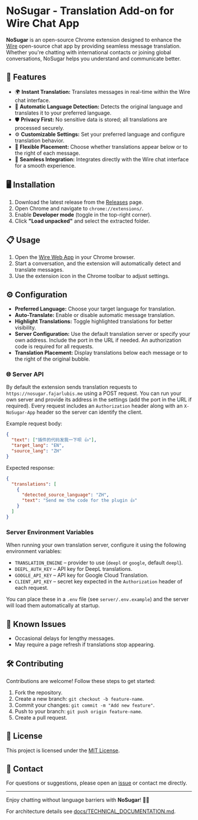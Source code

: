 # NoSugar - Translation Add-on for Wire Chat App

**NoSugar** is an open-source Chrome extension designed to enhance the [Wire](https://github.com/wireapp) open-source chat app by providing seamless message translation. Whether you're chatting with international contacts or joining global conversations, NoSugar helps you understand and communicate better.

## 🚀 Features
- 🌍 **Instant Translation:** Translates messages in real-time within the Wire chat interface.
- 🔄 **Automatic Language Detection:** Detects the original language and translates it to your preferred language.
- 🛡️ **Privacy First:** No sensitive data is stored; all translations are processed securely.
- ⚙️ **Customizable Settings:** Set your preferred language and configure translation behavior.
- 📐 **Flexible Placement:** Choose whether translations appear below or to the right of each message.
- 🔗 **Seamless Integration:** Integrates directly with the Wire chat interface for a smooth experience.

## 🖥️ Installation
1. Download the latest release from the [Releases](https://github.com/fajarlubis/NoSugar/releases) page.
2. Open Chrome and navigate to `chrome://extensions/`.
3. Enable **Developer mode** (toggle in the top-right corner).
4. Click **"Load unpacked"** and select the extracted folder.

## 📋 Usage
1. Open the [Wire Web App](https://app.wire.com/) in your Chrome browser.
2. Start a conversation, and the extension will automatically detect and translate messages.
3. Use the extension icon in the Chrome toolbar to adjust settings.

## ⚙️ Configuration
- **Preferred Language:** Choose your target language for translation.
- **Auto-Translate:** Enable or disable automatic message translation.
- **Highlight Translations:** Toggle highlighted translations for better visibility.
- **Server Configuration:** Use the default translation server or specify your own address. Include the port in the URL if needed. An authorization code is required for all requests.
- **Translation Placement:** Display translations below each message or to the right of the original bubble.

### 🌐 Server API
By default the extension sends translation requests to `https://nosugar.fajarlubis.me` using a POST request. You can run your own server and provide its address in the settings (add the port in the URL if required). Every request includes an `Authorization` header along with an `X-NoSugar-App` header so the server can identify the client.

Example request body:

```json
{
  "text": ["插件的代码发我一下呗 👍"],
  "target_lang": "EN",
  "source_lang": "ZH"
}
```

Expected response:

```json
{
  "translations": [
    {
      "detected_source_language": "ZH",
      "text": "Send me the code for the plugin 👍"
    }
  ]
}
```

### Server Environment Variables

When running your own translation server, configure it using the following environment variables:

- `TRANSLATION_ENGINE` – provider to use (`deepl` or `google`, default `deepl`).
- `DEEPL_AUTH_KEY` – API key for DeepL translations.
- `GOOGLE_API_KEY` – API key for Google Cloud Translation.
- `CLIENT_API_KEY` – secret key expected in the `Authorization` header of each request.

You can place these in a `.env` file (see `server/.env.example`) and the server will load them automatically at startup.


## 🐛 Known Issues
- Occasional delays for lengthy messages.
- May require a page refresh if translations stop appearing.

## 🛠️ Contributing
Contributions are welcome! Follow these steps to get started:
1. Fork the repository.
2. Create a new branch: `git checkout -b feature-name`.
3. Commit your changes: `git commit -m "Add new feature"`.
4. Push to your branch: `git push origin feature-name`.
5. Create a pull request.

## 📄 License
This project is licensed under the [MIT License](LICENSE).

## 📧 Contact
For questions or suggestions, please open an [issue](https://github.com/fajarlubis/NoSugar/issues) or contact me directly.

---

Enjoy chatting without language barriers with **NoSugar**! 🍬🚫


For architecture details see [docs/TECHNICAL_DOCUMENTATION.md](docs/TECHNICAL_DOCUMENTATION.md).
